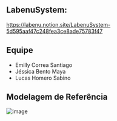 ## LabenuSystem:

https://labenu.notion.site/LabenuSystem-5d595aaf47c248fea3ce8ade75783f47

## Equipe
<ul>
  <li>Emilly Correa Santiago</li>
  <li>Jéssica Bento Maya</li>
  <li>Lucas Homero Sabino</li>
</ul>

## Modelagem de Referência

![image](https://labenu.notion.site/image/https%3A%2F%2Fs3-us-west-2.amazonaws.com%2Fsecure.notion-static.com%2F4a95d6a8-cddd-40a3-a727-e17c7c5f77c0%2FCollege2-Page-1_(1).png?table=block&id=67fdd5c6-7ae8-4591-af44-4a20be9e37b3&spaceId=f97190af-c9c2-4592-9ae2-6311b6b728de&width=1900&userId=&cache=v2)

